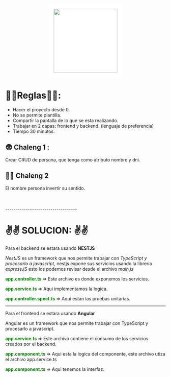 
<img src="https://miwally.com/wp-content/uploads/2021/07/logo-120.svg" width="200px" style="display: block;
  margin-left: auto;
  margin-right: auto; background: white; padding:15px">



# 🎯🎯Reglas🎯🎯:
- Hacer el proyecto desde 0.
- No se permite plantilla.
- Compartir la pantalla de lo que se esta realizando.
- Trabajar en 2 capas: frontend y backend. (lenguaje de preferencia)
- Tiempo 30 minutos.

## 😨 Chaleng 1 :

Crear CRUD de persona, que tenga como atributo nombre y dni.

## 😵‍💫 Chaleng 2

El nombre persona invertir su sentido.



<br>
<br>
-----------------------------------

# ✌✌ SOLUCION: ✌✌

Para el backend se estara usando **NESTJS** 

*NestJS* es un framework que nos permite trabajar con *TypeScript y procesarlo a javascript*, nestjs expone sus servicios usando la libreria *expressJS* esto los podemos revisar desde el archivo *main.js*

<span style="color: green; font-weight: bold;"> app.controller.ts </span>  => Este archivo es donde exponemos los servicios.


<span style="color: green; font-weight: bold;"> app.service.ts </span> => Aqui implementamos la logica.

<span style="color: green; font-weight: bold;"> app.controller.spect.ts </span> => Aqui estan las pruebas unitarias.

------------------------------------

Para el frontend se estara usando **Angular**

Angular es un framework que nos permite trabajar con TypeScript y procesarlo a javascript.

<span style="color: green; font-weight: bold;"> app.service.ts </span> => Este archivo contiene el consumo de los servicios creados por el backend.

<span style="color: green; font-weight: bold;"> app.component.ts  </span> => Aqui esta la logica del componente, este archivo utiza el archivo app.service.ts

<span style="color: green; font-weight: bold;"> app.component.ts  </span> => Aqui tenemos la interfaz.

